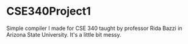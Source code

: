 # CSE340Project1

Simple compiler I made for CSE 340 taught by professor Rida Bazzi in Arizona State University.
It's a little bit messy.
